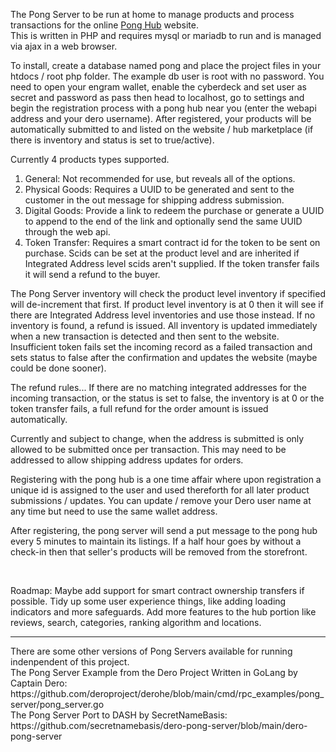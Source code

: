 The Pong Server to be run at home to manage products and process transactions for the online <a href="https://github.com/siteraiser/Pong-Hub">Pong Hub</a> website.<br>
This is written in PHP and requires mysql or mariadb to run and is managed via ajax in a web browser.<br>


<p>To install, create a database named pong and place the project files in your htdocs / root php folder. The example db user is root with no password. You need to open your engram wallet, enable the cyberdeck and set user as secret and password as pass then head to localhost, go to settings and begin the registration process with a pong hub near you (enter the webapi address and your dero username). After registered, your products will be automatically submitted to and listed on the website / hub marketplace (if there is inventory and status is set to true/active).
  </p>
Currently 4 products types supported.<br>
<ol>
  <li>General: Not recommended for use, but reveals all of the options.</li>
   <li>Physical Goods: Requires a UUID to be generated and sent to the customer in the out message for shipping address submission.</li>
     <li>Digital Goods: Provide a link to redeem the purchase or generate a UUID to append to the end of the link and optionally send the same UUID through the web api.</li>
       <li>Token Transfer: Requires a smart contract id for the token to be sent on purchase. Scids can be set at the product level and are inherited if Integrated Address level scids aren't supplied. If the token transfer fails it will send a refund to the buyer.</li>
</ol>
<p>
The Pong Server inventory will check the product level inventory if specified will de-increment that first. If product level inventory is at 0 then it will see if there are Integrated Address level inventories and use those instead. If no inventory is found, a refund is issued. All inventory is updated immediately when a new transaction is detected and then sent to the website. Insufficient token fails set the incoming record as a failed transaction and sets status to false after the confirmation and updates the website (maybe could be done sooner).</p>
<p>
The refund rules... If there are no matching integrated addresses for the incoming transaction, or the status is set to false, the inventory is at 0 or the token transfer fails, a full refund for the order amount is issued automatically.
</p>
<p>
Currently and subject to change, when the address is submitted is only allowed to be submitted once per transaction. This may need to be addressed to allow shipping address updates for orders.
</p>
<p>
Registering with the pong hub is a one time affair where upon registration a unique id is assigned to the user and used thereforth for all later product submissions / updates. You can update / remove your Dero user name at any time but need to use the same wallet address. 
</p>
<p>
After registering, the pong server will send a put message to the pong hub every 5 minutes to maintain its listings. If a half hour goes by without a check-in then that seller's products will be removed from the storefront.
</p>
<br>
<p>
Roadmap: Maybe add support for smart contract ownership transfers if possible. Tidy up some user experience things, like adding loading indicators and more safeguards. Add more features to the hub portion like reviews, search, categories, ranking algorithm and locations.
</p>


<hr>
There are some other versions of Pong Servers available for running indenpendent of this project.<br>
The Pong Server Example from the Dero Project Written in GoLang by Captain Dero: https://github.com/deroproject/derohe/blob/main/cmd/rpc_examples/pong_server/pong_server.go<br>
The Pong Server Port to DASH by SecretNameBasis: https://github.com/secretnamebasis/dero-pong-server/blob/main/dero-pong-server

